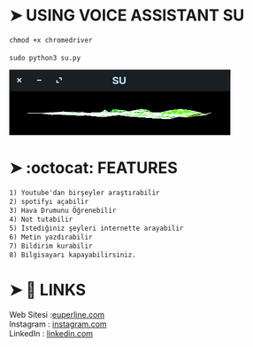 
# ➤ USING VOICE ASSISTANT SU
```
chmod +x chromedriver

sudo python3 su.py

```
![](su.png)
# ➤ :octocat: FEATURES
```
1) Youtube'dan birşeyler araştırabilir
2) spotifyı açabilir
3) Hava Drumunu Öğrenebilir
4) Not tutabilir
5) İstediğiniz şeyleri internette arayabilir
6) Metin yazdırabilir
7) Bildirim kurabilir
8) Bilgisayarı kapayabilirsiniz.
```
# ➤ :book: LINKS

Web Sitesi :[euperline.com](euperline.com)
</br>
Instagram : [instagram.com](https://www.instagram.com/euperlineofficial/)
</br>
LinkedIn :  [linkedin.com](https://www.linkedin.com/company/euperline/)
